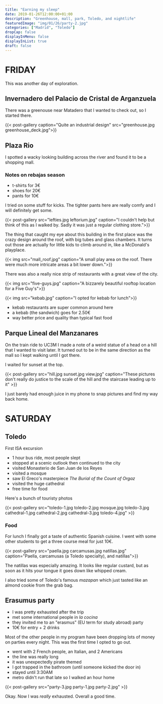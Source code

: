 ```yaml
---
title: "Earning my sleep"
date: 2019-01-26T12:00:00+01:00
description: "Greenhouse, mall, park, Toledo, and nightlife"
featuredImage: "img/01/26/party-2.jpg"
categories: ["Madrid", "Toledo"]
dropCap: false
displayInMenu: false
displayInList: true
draft: false
---
```


# FRIDAY

This was another day of exploration.

## Invernadero del Palacio de Cristal de Arganzuela

There was a greenouse near Matadero that I wanted to check out, so I started there.

{{< post-gallery caption="Quite an industrial design" src="greenhouse.jpg greenhouse_deck.jpg">}}


## Plaza Rio

I spotted a wacky looking building across the river and found it to be a shopping mall.

### Notes on rebajas season

* t-shirts for 3€
* shoes for 20€
* pants for 10€

I tried on some stuff for kicks. The tighter pants here are really comfy and I will definitely get some.

{{< post-gallery  src="lefties.jpg leftorium.jpg" caption="I couldn't help but think of this as I walked by. Sadly it was just a regular clothing store.">}}

The thing that caught my eye about this building in the first place was the crazy design around the roof, with big tubes and glass chambers. It turns out those are actually for little kids to climb around in, like a McDonald's playplace.

{{< img src="mall_roof.jpg" caption="A small play area on the roof. There were much more intricate areas a bit lower down.">}}

There was also a really nice strip of restaurants with a great view of the city.

{{< img src="five-guys.jpg" caption="A bizzarely beautiful rooftop location for a Five Guy's">}}

{{< img src="kebab.jpg" caption="I opted for kebab for lunch">}}

* kebab restaurants are super common around here
* a kebab (the sandwich) goes for 2.50€
* way better price and quality than typical fast food

## Parque Lineal del Manzanares

On the train ride to UC3M I made a note of a weird statue of a head on a hill that I wanted to visit later. It turned out to be in the same direction as the mall so I kept walking until I got there.

I waited for sunset at the top.

{{< post-gallery src="hill.jpg sunset.jpg view.jpg" caption="These pictures don't really do justice to the scale of the hill and the staircase leading up to it" >}}

I just barely had enough juice in my phone to snap pictures and find my way back home.

# SATURDAY

## Toledo

First ISA excursion

* 1 hour bus ride, most people slept
* stopped at a scenic outlook then continued to the city
* visited Monasterio de San Juan de los Reyes
* visited a mosque
* saw El Greco's masterpiece *The Burial of the Count of Orgaz*
* visited the huge cathedral
* free time for food

Here's a bunch of touristy photos

{{< post-gallery src="toledo-1.jpg toledo-2.jpg mosque.jpg toledo-3.jpg cathedral-1.jpg cathedral-2.jpg cathedral-3.jpg toledo-4.jpg" >}}

### Food

For lunch I finally got a taste of authentic Spanish cuisine. I went with some other students to get a three course meal for just 10€.


{{< post-gallery src="paella.jpg carcamusas.jpg natillas.jpg" caption="Paella, carcamusas (a Toledo specialty), and natillas">}}

The natillas was especially amazing. It looks like regular custard, but as soon as it hits your tongue it goes down like whipped cream.

I also tried some of Toledo's famous *mazapan* which just tasted like an almond cookie from the grab bag.

## Erasumus party

* I was pretty exhausted after the trip
* met some international people in *la cocina*
* they invited me to an "erasmus" (EU term for study abroad) party
* 10€ for entry + 2 drinks

Most of the other people in my program have been dropping lots of money on parties every night. This was the first time I opted to go out.

* went with 2 French people, an Italian, and 2 Americans
* the line was really long
* it was unexpectedly pirate themed
* I got trapped in the bathroom (until someone kicked the door in)
* stayed until 3:30AM
* metro didn't run that late so I walked an hour home

{{< post-gallery src="party-3.jpg party-1.jpg party-2.jpg" >}}

Okay. Now I was *really* exhausted. Overall a good time.

